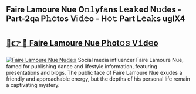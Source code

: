 ## Faire Lamoure Nue O𝚗𝚕yf𝚊ns L𝚎a𝚔ed N𝚞𝚍es - Part-2qa P𝚑𝚘tos Vi𝚍𝚎o - H𝚘𝚝 Part L𝚎a𝚔s ugIX4

# <h2><a href="http://kfe38ry.oniu.top/?m=Faire+Lamoure+Nue">🔗👉 🔴 Faire Lamoure Nue P𝚑ot𝚘𝚜 V𝚒d𝚎o</a></h2>

[![Faire Lamoure Nue Nu𝚍e𝚜](https://i.imgur.com/0qMVB7G.gif)](http://kfe38ry.oniu.top/?m=Faire+Lamoure+Nue)
Social media influencer Faire Lamoure Nue, famed for publishing dance and lifestyle information, featuring presentations and blogs. The public face of Faire Lamoure Nue exudes a friendly and approachable energy, but the depths of his personal life remain a captivating mystery.  
